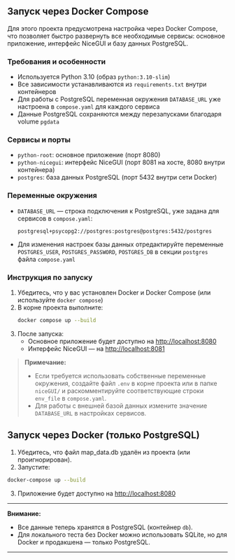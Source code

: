 ## Запуск через Docker Compose

Для этого проекта предусмотрена настройка через Docker Compose, что позволяет быстро развернуть все необходимые сервисы: основное приложение, интерфейс NiceGUI и базу данных PostgreSQL.

### Требования и особенности
- Используется Python 3.10 (образ `python:3.10-slim`)
- Все зависимости устанавливаются из `requirements.txt` внутри контейнеров
- Для работы с PostgreSQL переменная окружения `DATABASE_URL` уже настроена в `compose.yaml` для каждого сервиса
- Данные PostgreSQL сохраняются между перезапусками благодаря volume `pgdata`

### Сервисы и порты
- `python-root`: основное приложение (порт 8080)
- `python-nicegui`: интерфейс NiceGUI (порт 8081 на хосте, 8080 внутри контейнера)
- `postgres`: база данных PostgreSQL (порт 5432 внутри сети Docker)

### Переменные окружения
- `DATABASE_URL` — строка подключения к PostgreSQL, уже задана для сервисов в `compose.yaml`:
  ```
  postgresql+psycopg2://postgres:postgres@postgres:5432/postgres
  ```
- Для изменения настроек базы данных отредактируйте переменные `POSTGRES_USER`, `POSTGRES_PASSWORD`, `POSTGRES_DB` в секции `postgres` файла `compose.yaml`

### Инструкция по запуску
1. Убедитесь, что у вас установлен Docker и Docker Compose (или используйте `docker compose`)
2. В корне проекта выполните:
    ```bash
    docker compose up --build
    ```
3. После запуска:
    - Основное приложение будет доступно на [http://localhost:8080](http://localhost:8080)
    - Интерфейс NiceGUI — на [http://localhost:8081](http://localhost:8081)

> **Примечание:**
> - Если требуется использовать собственные переменные окружения, создайте файл `.env` в корне проекта или в папке `niceGUI/` и раскомментируйте соответствующие строки `env_file` в `compose.yaml`.
> - Для работы с внешней базой данных измените значение `DATABASE_URL` в настройках сервисов.

## Запуск через Docker (только PostgreSQL)

1. Убедитесь, что файл map_data.db удалён из проекта (или проигнорирован).
2. Запустите:

```bash
docker-compose up --build
```

3. Приложение будет доступно на [http://localhost:8080](http://localhost:8080)

---

**Внимание:**
- Все данные теперь хранятся в PostgreSQL (контейнер `db`).
- Для локального теста без Docker можно использовать SQLite, но для Docker и продакшена — только PostgreSQL.

---
